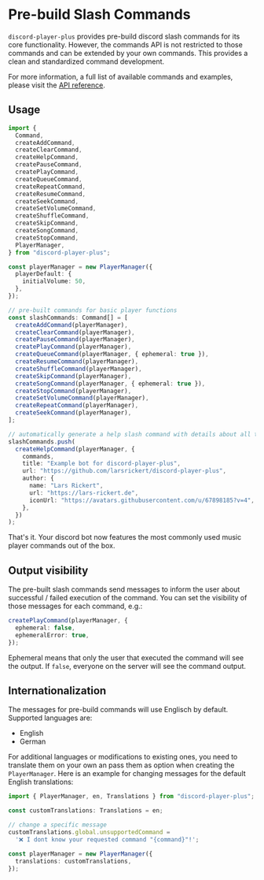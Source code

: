# Pre-build Slash Commands

`discord-player-plus` provides pre-build discord slash commands for its core functionality. However, the commands API is not restricted to those commands and can be extended by your own commands. This provides a clean and standardized command development.

For more information, a full list of available commands and examples, please visit the [API reference](/api/commands).

## Usage

```ts
import {
  Command,
  createAddCommand,
  createClearCommand,
  createHelpCommand,
  createPauseCommand,
  createPlayCommand,
  createQueueCommand,
  createRepeatCommand,
  createResumeCommand,
  createSeekCommand,
  createSetVolumeCommand,
  createShuffleCommand,
  createSkipCommand,
  createSongCommand,
  createStopCommand,
  PlayerManager,
} from "discord-player-plus";

const playerManager = new PlayerManager({
  playerDefault: {
    initialVolume: 50,
  },
});

// pre-built commands for basic player functions
const slashCommands: Command[] = [
  createAddCommand(playerManager),
  createClearCommand(playerManager),
  createPauseCommand(playerManager),
  createPlayCommand(playerManager),
  createQueueCommand(playerManager, { ephemeral: true }),
  createResumeCommand(playerManager),
  createShuffleCommand(playerManager),
  createSkipCommand(playerManager),
  createSongCommand(playerManager, { ephemeral: true }),
  createStopCommand(playerManager),
  createSetVolumeCommand(playerManager),
  createRepeatCommand(playerManager),
  createSeekCommand(playerManager),
];

// automatically generate a help slash command with details about all the commands above
slashCommands.push(
  createHelpCommand(playerManager, {
    commands,
    title: "Example bot for discord-player-plus",
    url: "https://github.com/larsrickert/discord-player-plus",
    author: {
      name: "Lars Rickert",
      url: "https://lars-rickert.de",
      iconUrl: "https://avatars.githubusercontent.com/u/67898185?v=4",
    },
  })
);
```

That's it. Your discord bot now features the most commonly used music player commands out of the box.

## Output visibility

The pre-built slash commands send messages to inform the user about successful / failed execution of the command. You can set the visibility of those messages for each command, e.g.:

```ts
createPlayCommand(playerManager, {
  ephemeral: false,
  ephemeralError: true,
});
```

Ephemeral means that only the user that executed the command will see the output. If `false`, everyone on the server will see the command output.

## Internationalization

The messages for pre-build commands will use Englisch by default. Supported languages are:

- English
- German

For additional languages or modifications to existing ones, you need to translate them on your own an pass them as option when creating the `PlayerManager`. Here is an example for changing messages for the default English translations:

```ts
import { PlayerManager, en, Translations } from "discord-player-plus";

const customTranslations: Translations = en;

// change a specific message
customTranslations.global.unsupportedCommand =
  '❌ I dont know your requested command "{command}"!';

const playerManager = new PlayerManager({
  translations: customTranslations,
});
```
